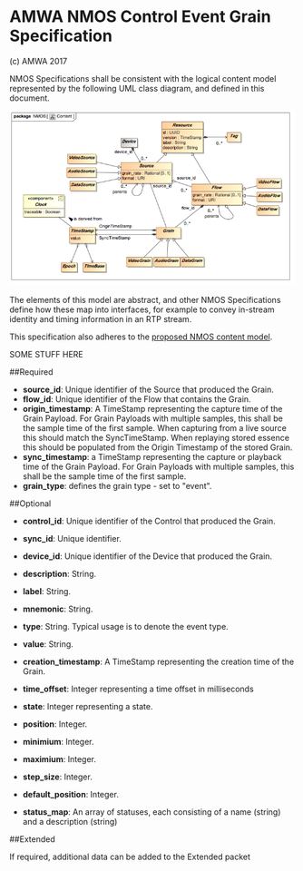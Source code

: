 # AMWA NMOS Control Event Grain Specification
(c) AMWA 2017

NMOS Specifications shall be consistent with the logical content model represented by the following UML class diagram, and defined in this document.

![Content Model](images/Content.png)

The elements of this model are abstract, and other NMOS Specifications define how these map into interfaces, for example to convey in-stream identity and timing information in an RTP stream.

This specification also adheres to the [proposed NMOS content model](https://github.com/AMWA-TV/nmos-content-model).


SOME STUFF HERE


##Required

- **source_id**: Unique identifier of the Source that produced the Grain.
- **flow_id**: Unique identifier of the Flow that contains the Grain.
- **origin_timestamp**: A TimeStamp representing the capture time of the Grain Payload. For Grain Payloads with multiple samples, this shall be the sample time of the first sample. When capturing from a live source this should match the SyncTimeStamp. When replaying stored essence this should be populated from the Origin Timestamp of the stored Grain.
- **sync_timestamp**: a TimeStamp representing the capture or playback time of the Grain Payload. For Grain Payloads with multiple samples, this shall be the sample time of the first sample.
- **grain_type**: defines the grain type - set to "event".

##Optional

- **control_id**: Unique identifier of the Control that produced the Grain.
- **sync_id**: Unique identifier.
- **device_id**: Unique identifier of the Device that produced the Grain.

- **description**: String.
- **label**: String. 
- **mnemonic**: String.
- **type**: String. Typical usage is to denote the event type.
- **value**: String.

- **creation_timestamp**: A TimeStamp representing the creation time of the Grain.

- **time_offset**: Integer representing a time offset in milliseconds
- **state**: Integer representing a state.
- **position**: Integer.
- **minimium**: Integer.
- **maximium**: Integer.
- **step_size**: Integer.
- **default_position**: Integer.

- **status_map**: An array of statuses, each consisting of a name (string) and a description (string)

##Extended

If required, additional data can be added to the Extended packet 


